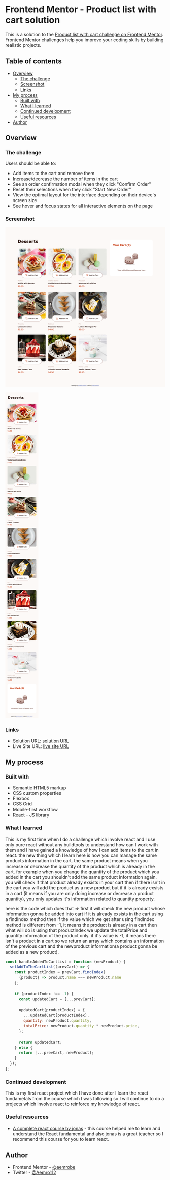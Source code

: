 # Frontend Mentor - Product list with cart solution

This is a solution to the [Product list with cart challenge on Frontend Mentor](https://www.frontendmentor.io/challenges/product-list-with-cart-5MmqLVAp_d). Frontend Mentor challenges help you improve your coding skills by building realistic projects.

## Table of contents

- [Overview](#overview)
  - [The challenge](#the-challenge)
  - [Screenshot](#screenshot)
  - [Links](#links)
- [My process](#my-process)
  - [Built with](#built-with)
  - [What I learned](#what-i-learned)
  - [Continued development](#continued-development)
  - [Useful resources](#useful-resources)
- [Author](#author)

## Overview

### The challenge

Users should be able to:

- Add items to the cart and remove them
- Increase/decrease the number of items in the cart
- See an order confirmation modal when they click "Confirm Order"
- Reset their selections when they click "Start New Order"
- View the optimal layout for the interface depending on their device's screen size
- See hover and focus states for all interactive elements on the page

### Screenshot

![](./solution-image/product-list-with-cart-solution-desktop-view.png)

![](./solution-image/product-list-with-cart-solution-mobile-view-img.png)

### Links

- Solution URL: [solution URL](https://www.frontendmentor.io/solutions/responsive-product-list-with-cart-using-a-pure-react-LWl5LaD3Q2)
- Live Site URL: [live site URL](https://aemrobe.github.io/produc-list-with-cart/)

## My process

### Built with

- Semantic HTML5 markup
- CSS custom properties
- Flexbox
- CSS Grid
- Mobile-first workflow
- [React](https://reactjs.org/) - JS library

### What I learned

This is my first time when I do a challenge which involve react and I use only pure react without any buildtools to understand how can I work with them and I have gained a knowledge of how  I can add items to the cart in react. the new thing which I learn here is how you can manage the same products information in the cart. the same product means when you increase or decrease the quantity of the product which is already in the cart. for example when you change the quantity of the product which you added in the cart you shouldn't add the same product information again. you will check if that product already exsists in your cart then if there isn't in the cart you will add the product as a new product but if it is already exsists in a cart (it means if you are only doing increase or decrease a product quantity), you only updates it's information related to quantity property.

here is the code which does that
=> first it will check the new product whose information gonna be added into cart if it is already exsists in the cart using a findIndex method then if the value which we get after using findIndex method is different from -1, it means the product is already in a cart then what will do is using that productIndex we update the totalPrice and quantity information of the product only. if it's value is -1, it means there isn't a product in a cart so we return an array which contains an information of the previous cart and the newproduct information(a product gonna be added as a new product).

```js
const handleAddedToCartList = function (newProduct) {
  setAddToTheCartList((prevCart) => {
    const productIndex = prevCart.findIndex(
      (product) => product.name === newProduct.name
    );

    if (productIndex !== -1) {
      const updatedCart = [...prevCart];

      updatedCart[productIndex] = {
        ...updatedCart[productIndex],
        quantity: newProduct.quantity,
        totalPrice: newProduct.quantity * newProduct.price,
      };

      return updatedCart;
    } else {
      return [...prevCart, newProduct];
    }
  });
};
```

### Continued development

This is my first react project which I have done after I learn the react fundametals from the course which I was following so I will continue to do a projects which involve react to reinforce my knowledge of react.

### Useful resources

- [A complete react course by jonas](https://www.udemy.com/course/the-ultimate-react-course/) - this course helped me to learn and understand the React fundamental and also jonas is a great teacher so I recommend this course for you to learn react.

## Author

- Frontend Mentor - [@aemrobe](https://www.frontendmentor.io/profile/aemrobe)
- Twitter - [@Aemro112](https://www.twitter.com/Aemro112)
